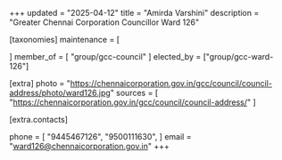 +++
updated = "2025-04-12"
title = "Amirda Varshini"
description = "Greater Chennai Corporation Councillor Ward 126"

[taxonomies]
maintenance = [

]
member_of = [
    "group/gcc-council"
]
elected_by = ["group/gcc-ward-126"]

[extra]
photo = "https://chennaicorporation.gov.in/gcc/council/council-address/photo/ward126.jpg"
sources = [
    "https://chennaicorporation.gov.in/gcc/council/council-address/"
]

[extra.contacts]

phone = [
    "9445467126",
    "9500111630",
    ]
email = "ward126@chennaicorporation.gov.in"
+++